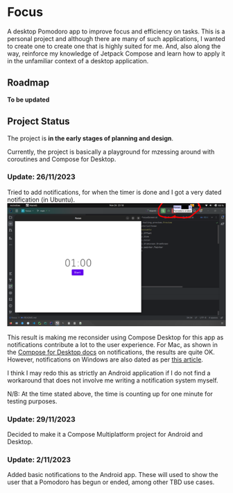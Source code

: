 # Focus

A desktop Pomodoro app to improve focus and efficiency on tasks.
This is a personal project and although there are many of such applications, I wanted to
create one to create one that is highly suited for me. And, also along the way,
reinforce my knowledge of Jetpack Compose and learn how to apply it in the unfamiliar context of a desktop application.

## Roadmap

**To be updated**

## Project Status

The project is **in the early stages of planning and design**.

Currently, the project is basically a playground for mzessing
around with coroutines and Compose for Desktop.

### Update: 26/11/2023

Tried to add notifications, for when the timer is done and I got a very dated notification (in Ubuntu).
![Image of focus app showing dated notification](./screenshots/dated_notification.png)

This result is making me reconsider using Compose Desktop for this app as notifications
contribute a lot to the user experience. For Mac, as shown in
the [Compose for Desktop docs](https://github.com/JetBrains/compose-multiplatform/blob/master/tutorials/Tray_Notifications_MenuBar_new/README.md)
on notifications, the results are quite OK. However, notifications on Windows are also dated as per 
[this article](https://www.composables.com/tutorials/compose-desktop).

I think I may redo this as strictly an Android application if I do not find a workaround that
does not involve me writing a notification system myself.

N/B: At the time stated above, the time is counting up for one minute for testing purposes.


### Update: 29/11/2023
Decided to make it a Compose Multiplatform project for Android and Desktop. 

### Update: 2/11/2023
Added basic notifications to the Android app. These will used to show the user that a Pomodoro has
begun or ended, among other TBD use cases.